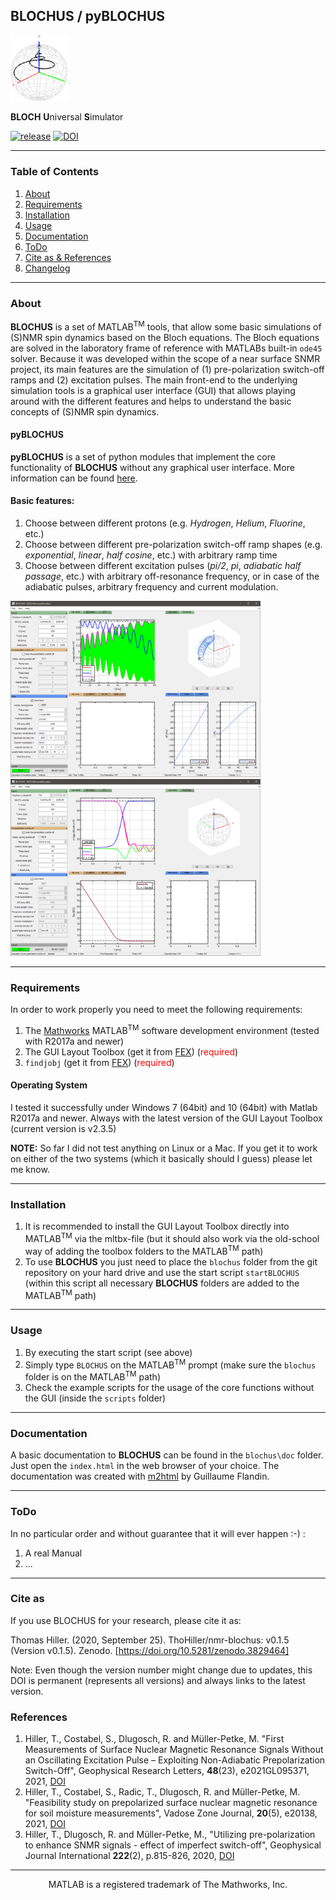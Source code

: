 ## BLOCHUS / pyBLOCHUS

<img src="blochus_logo_small.png" alt="BLOCHUS icon" width="96">

**BLOCH** **U**niversal **S**imulator

[![release](https://img.shields.io/github/release/ThoHiller/nmr-blochus.svg)](https://github.com/ThoHiller/nmr-blochus/releases/latest)
[![DOI](https://zenodo.org/badge/264257175.svg)](https://zenodo.org/badge/latestdoi/264257175)
- - -

### Table of Contents
1. [About](#about)
2. [Requirements](#requirements)
3. [Installation](#installation)
4. [Usage](#usage)
5. [Documentation](#documentation)
6. [ToDo](#todo)
7. [Cite as & References](#references)
8. [Changelog](CHANGELOG.md)

- - -
<a name="about"></a>
### About

**BLOCHUS** is a set of MATLAB<sup>TM</sup> tools, that allow some basic simulations of (S)NMR spin dynamics based on the Bloch equations. The Bloch equations are solved in the laboratory frame of reference with MATLABs built-in `ode45` solver. Because it was developed within the scope of a near surface SNMR project, its main features are the simulation of (1) pre-polarization switch-off ramps and (2) excitation pulses. The main front-end to the underlying simulation tools is a graphical user interface (GUI) that allows playing around with the different features and helps to understand the basic concepts of (S)NMR spin dynamics.

#### pyBLOCHUS
**pyBLOCHUS** is a set of python modules that implement the core functionality of **BLOCHUS** without any graphical user interface. More information can be found [here](pyBLOCHUS).

#### Basic features:
1. Choose between different protons (e.g. *Hydrogen*, *Helium*, *Fluorine*, etc.)
2. Choose between different pre-polarization switch-off ramp shapes (e.g. *exponential*, *linear*, *half cosine*,  etc.) with arbitrary ramp time 
3. Choose between different excitation pulses (*pi/2*, *pi*, *adiabatic half passage*, etc.) with arbitrary off-resonance frequency, or in case of the adiabatic pulses, arbitrary frequency and current modulation.

<img src="blochus_gui_ahp.png" alt="Adiabatic half passage pulse" width="400">
<img src="blochus_gui_linexp.png" alt="Pre-polarization switch-off ramp" width="400">


- - -
<a name="requirements"></a>
### Requirements

In order to work properly you need to meet the following requirements:

1. The [Mathworks](https://www.mathworks.com) MATLAB<sup>TM</sup> software development environment (tested with R2017a and newer)
2. The GUI Layout Toolbox (get it from [FEX](https://de.mathworks.com/matlabcentral/fileexchange/47982-gui-layout-toolbox)) (<span style="color:red">required</span>)
3. `findjobj` (get it from [FEX](https://de.mathworks.com/matlabcentral/fileexchange/14317-findjobj-find-java-handles-of-matlab-graphic-objects)) (<span style="color:red">required</span>)

#### Operating System

I tested it successfully under Windows 7 (64bit) and 10 (64bit) with Matlab R2017a and newer. Always with the latest version of the GUI Layout Toolbox (current version is v2.3.5)

**NOTE:** So far I did not test anything on Linux or a Mac. If you get it to work on either of the two systems (which it basically should I guess) please let me know.

- - -
<a name="installation"></a>
### Installation

1. It is recommended to install the GUI Layout Toolbox directly into MATLAB<sup>TM</sup> via the mltbx-file (but it should also work via the old-school way of adding the toolbox folders to the MATLAB<sup>TM</sup> path)
2. To use **BLOCHUS** you just need to place the `blochus` folder from  the git repository on your hard drive and use the start script `startBLOCHUS` (within this script all necessary **BLOCHUS** folders are added to the MATLAB<sup>TM</sup> path)

- - -
<a name="usage"></a>
### Usage

1. By executing the start script (see above)
2. Simply type `BLOCHUS` on the MATLAB<sup>TM</sup> prompt (make sure the `blochus` folder is on the MATLAB<sup>TM</sup> path)
3. Check the example scripts for the usage of the core functions without the GUI (inside the `scripts` folder)

- - -
<a name="documentation"></a>
### Documentation

A basic documentation to **BLOCHUS** can be found in the `blochus\doc` folder. Just open the `index.html` in the web browser of your choice. The documentation was created with [m2html](https://www.artefact.tk/software/matlab/m2html/) by Guillaume Flandin.

- - -
<a name="todo"></a>
### ToDo

In no particular order and without guarantee that it will ever happen :-) :

1. A real Manual
2. ...

- - -
<a name="references"></a>
### Cite as
If you use BLOCHUS for your research, please cite it as:

Thomas Hiller. (2020, September 25). ThoHiller/nmr-blochus: v0.1.5 (Version v0.1.5). Zenodo. [https://doi.org/10.5281/zenodo.3829464]

Note: Even though the version number might change due to updates, this DOI is permanent (represents all versions) and always links to the latest version.


### References
1. Hiller, T., Costabel, S., Dlugosch, R. and Müller-Petke, M. "First Measurements of Surface Nuclear Magnetic Resonance Signals Without an Oscillating Excitation Pulse – Exploiting Non-Adiabatic Prepolarization Switch-Off", Geophysical Research Letters, **48**(23), e2021GL095371, 2021, [DOI](https://doi.org/10.1029/2021GL095371)
1. Hiller, T., Costabel, S., Radic, T., Dlugosch, R. and Müller-Petke, M. "Feasibility study on prepolarized surface nuclear magnetic resonance for soil moisture measurements", Vadose Zone Journal, **20**(5), e20138, 2021, [DOI](https://doi.org/10.1002/vzj2.20138)
2. Hiller, T., Dlugosch, R. and Müller-Petke, M., "Utilizing pre-polarization to enhance SNMR signals - effect of imperfect switch-off", Geophysical Journal International **222**(2), p.815-826, 2020, [DOI](https://doi.org/10.1093/gji/ggaa216)

- - -
<p style="text-align: center;"> MATLAB is a registered trademark of The Mathworks, Inc. </p>
